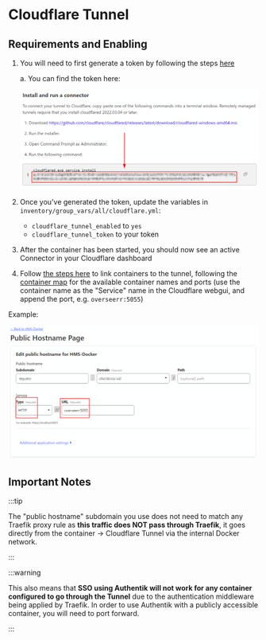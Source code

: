 # Cloudflare Tunnel

## Requirements and Enabling

1. You will need to first generate a token by following the steps [here](https://developers.cloudflare.com/cloudflare-one/connections/connect-apps/install-and-setup/tunnel-guide/remote/#1-create-a-tunnel)

    a. You can find the token here:

    ![Cloudflare Tunnel Token](../../static/img/cloudflare_tunnel_token.png)

2. Once you've generated the token, update the variables in `inventory/group_vars/all/cloudflare.yml`:

    - `cloudflare_tunnel_enabled` to `yes`
    - `cloudflare_tunnel_token` to your token

3. After the container has been started, you should now see an active Connector in your Cloudflare dashboard

4. Follow [the steps here](https://developers.cloudflare.com/cloudflare-one/connections/connect-apps/install-and-setup/tunnel-guide/remote/#2-connect-an-application) to link containers to the tunnel, following the [container map](../../container-map.md) for the available container names and ports (use the container name as the "Service" name in the Cloudflare webgui, and append the port, e.g. `overseerr:5055`)

Example:

![Cloudflare Tunnel Example](../../static/img/cloudflare_tunnel_example.png)

## Important Notes

:::tip

The "public hostname" subdomain you use does not need to match any Traefik proxy rule as **this traffic does NOT pass through Traefik**, it goes directly from the container -> Cloudflare Tunnel via the internal Docker network.

:::

:::warning

This also means that **SSO using Authentik will not work for any container configured to go through the Tunnel** due to the authentication middleware being applied by Traefik. In order to use Authentik with a publicly accessible container, you will need to port forward.

:::
